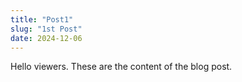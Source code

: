 ```yaml
---
title: "Post1"
slug: "1st Post"
date: 2024-12-06
---
```

Hello viewers. These are the content of the blog post.
